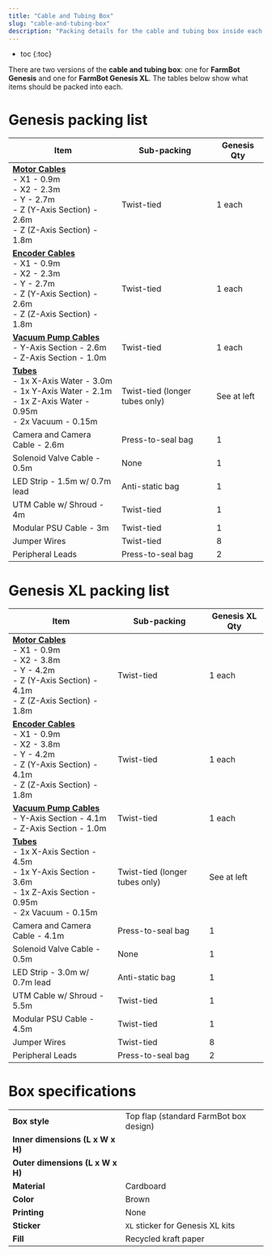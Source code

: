 ```yaml
---
title: "Cable and Tubing Box"
slug: "cable-and-tubing-box"
description: "Packing details for the cable and tubing box inside each main carton"
---
```


* toc
{:toc}

There are two versions of the **cable and tubing box**: one for **FarmBot Genesis** and one for **FarmBot Genesis XL**. The tables below show what items should be packed into each.

# Genesis packing list

|Item                          |Sub-packing                   |Genesis Qty                   |
|------------------------------|------------------------------|------------------------------|
|**[Motor Cables](../bom/electronics-and-wiring.md#motor-cables)**<br>- X1 - 0.9m<br>- X2 - 2.3m<br>- Y - 2.7m<br>- Z (Y-Axis Section) - 2.6m<br>- Z (Z-Axis Section) - 1.8m|Twist-tied                    |1 each
|**[Encoder Cables](../bom/electronics-and-wiring.md#encoder-cables)**<br>- X1 - 0.9m<br>- X2 - 2.3m<br>- Y - 2.7m<br>- Z (Y-Axis Section) - 2.6m<br>- Z (Z-Axis Section) - 1.8m|Twist-tied                    |1 each
|**[Vacuum Pump Cables](../bom/electronics-and-wiring.md#vacuum-pump-cable)**<br>- Y-Axis Section - 2.6m<br>- Z-Axis Section - 1.0m|Twist-tied                    |1 each
|**[Tubes](../bom/tubing.md#liquidgas-tubes)**<br>- 1x X-Axis Water - 3.0m<br>- 1x Y-Axis Water - 2.1m<br>- 1x Z-Axis Water - 0.95m<br>- 2x Vacuum - 0.15m|Twist-tied (longer tubes only)|See at left
|Camera and Camera Cable - 2.6m|Press-to-seal bag             |1
|Solenoid Valve Cable - 0.5m   |None                          |1
|LED Strip - 1.5m w/ 0.7m lead |Anti-static bag               |1
|UTM Cable w/ Shroud - 4m      |Twist-tied                    |1
|Modular PSU Cable - 3m        |Twist-tied                    |1
|Jumper Wires                  |Twist-tied                    |8
|Peripheral Leads              |Press-to-seal bag             |2

# Genesis XL packing list

|Item                          |Sub-packing                   |Genesis XL Qty                |
|------------------------------|------------------------------|------------------------------|
|**[Motor Cables](../bom/electronics-and-wiring.md#motor-cables)**<br>- X1 - 0.9m<br>- X2 - 3.8m<br>- Y - 4.2m<br>- Z (Y-Axis Section) - 4.1m<br>- Z (Z-Axis Section) - 1.8m|Twist-tied                    |1 each
|**[Encoder Cables](../bom/electronics-and-wiring.md#encoder-cables)**<br>- X1 - 0.9m<br>- X2 - 3.8m<br>- Y - 4.2m<br>- Z (Y-Axis Section) - 4.1m<br>- Z (Z-Axis Section) - 1.8m|Twist-tied                    |1 each
|**[Vacuum Pump Cables](../bom/electronics-and-wiring.md#vacuum-pump-cable)**<br>- Y-Axis Section - 4.1m<br>- Z-Axis Section - 1.0m|Twist-tied                    |1 each
|**[Tubes](../bom/tubing.md#liquidgas-tubes)**<br>- 1x X-Axis Section - 4.5m<br>- 1x Y-Axis Section - 3.6m<br>- 1x Z-Axis Section - 0.95m<br>- 2x Vacuum - 0.15m|Twist-tied (longer tubes only)|See at left
|Camera and Camera Cable - 4.1m|Press-to-seal bag             |1
|Solenoid Valve Cable - 0.5m   |None                          |1
|LED Strip - 3.0m w/ 0.7m lead |Anti-static bag               |1
|UTM Cable w/ Shroud - 5.5m    |Twist-tied                    |1
|Modular PSU Cable - 4.5m      |Twist-tied                    |1
|Jumper Wires                  |Twist-tied                    |8
|Peripheral Leads              |Press-to-seal bag             |2

# Box specifications

|                              |                              |
|------------------------------|------------------------------|
|**Box style**                 |Top flap (standard FarmBot box design)
|**Inner dimensions (L x W x H)**|
|**Outer dimensions (L x W x H)**|
|**Material**                  |Cardboard
|**Color**                     |Brown
|**Printing**                  |None
|**Sticker**                   |`XL` sticker for Genesis XL kits
|**Fill**                      |Recycled kraft paper

